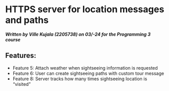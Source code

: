 # HTTPS server for location messages and paths

_**Written by Ville Kujala (2205738) on 03/-24 for the Programming 3 course**_

## Features:

* Feature 5: Attach weather when sightseeing information is requested
* Feature 6: User can create sightseeing paths with custom tour message
* Feature 8: Server tracks how many times sightseeing location is “visited”